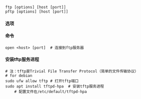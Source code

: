 ```
ftp [options] [host [port]]
pftp [options] [host [port]]
```

#### 选项

#### 命令

```
open <host> [port]	# 连接到ftp服务器
```

#### 安装tftp服务进程

```
# 注：tftp是Trivial File Transfer Protocol（简单的文件传输协议）
# for debian
sudo ufw allow tftp	# 打开tftp端口
sudo apt install tftpd-hpa	# 安装tftp服务进程
	# 配置文件在/etc/default/tftpd-hpa
```

